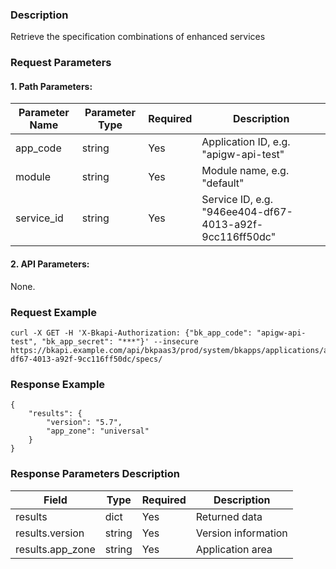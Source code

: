 ### Description
Retrieve the specification combinations of enhanced services

### Request Parameters

#### 1. Path Parameters:

| Parameter Name | Parameter Type | Required | Description |
| -------------- | -------------- | -------- | ----------- |
| app_code       | string         | Yes      | Application ID, e.g. "apigw-api-test" |
| module         | string         | Yes      | Module name, e.g. "default" |
| service_id     | string         | Yes      | Service ID, e.g. "946ee404-df67-4013-a92f-9cc116ff50dc" |

#### 2. API Parameters:
None.

### Request Example
```
curl -X GET -H 'X-Bkapi-Authorization: {"bk_app_code": "apigw-api-test", "bk_app_secret": "***"}' --insecure https://bkapi.example.com/api/bkpaas3/prod/system/bkapps/applications/appid1/modules/default/services/946ee404-df67-4013-a92f-9cc116ff50dc/specs/
```

### Response Example
```
{
    "results": {
        "version": "5.7",
        "app_zone": "universal"
    }
}
```

### Response Parameters Description

| Field             | Type   | Required | Description      |
| ----------------- | ------ | -------- | ---------------- |
| results           | dict   | Yes      | Returned data    |
| results.version   | string | Yes      | Version information |
| results.app_zone  | string | Yes      | Application area |